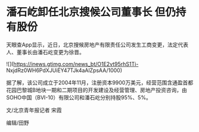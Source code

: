 # 潘石屹卸任北京搜候公司董事长 但仍持有股份

天眼查App显示，近日，北京搜候房地产有限责任公司发生工商变更，法定代表人、董事长由潘石屹变更为徐晋。

![](https://inews.gtimg.com/news_bt/O1E2vt95rhS1Ti-
NxjdRz0WH6PdXJUiEY47TJk4aAlZpsAA/1000)

据了解，该公司成立于2004年11月，注册资本9900万美元，经营范围含通盈首都花园巴黎城B地块一期和二期项目的开发建设及经营管理、房地产投资咨询，由SOHO中国（BVI-10）有限公司和潘石屹分别持股95%、5%。

文/北京青年报记者 宋霞

编辑/田野


